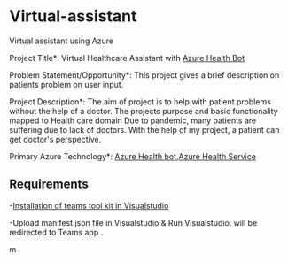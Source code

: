 # Virtual-assistant
Virtual assistant using Azure

Project Title*: Virtual Healthcare Assistant with [Azure Health Bot](https://docs.microsoft.com/en-us/azure/health-bot/overview)

Problem Statement/Opportunity*: This project gives a brief description on patients problem on user input.

Project Description*: The aim of project is to help with patient problems without the help of a doctor.
The projects purpose and basic functionality mapped to Health care domain
Due to pandemic, many patients are suffering due to lack of doctors. With the help of my project, a patient can get doctor's perspective.

Primary Azure Technology*: [Azure Health bot](https://azure.microsoft.com/en-us/services/bot-services/health-bot/#overview),[Azure Health Service](https://azure.microsoft.com/en-in/features/service-health/)

## Requirements
 -[Installation of teams tool kit in Visualstudio](https://docs.microsoft.com/en-us/microsoftteams/platform/toolkit/visual-studio-code-overview#:~:text=Open%20Visual%20Studio%20Code.,next%20to%20the%20Teams%20Toolkit.)
 
 -Upload manifest.json file in Visualstudio & Run Visualstudio. will be redirected to Teams app .
 
 
m
